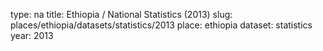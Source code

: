 type: na
title: Ethiopia / National Statistics (2013)
slug: places/ethiopia/datasets/statistics/2013
place: ethiopia
dataset: statistics
year: 2013

